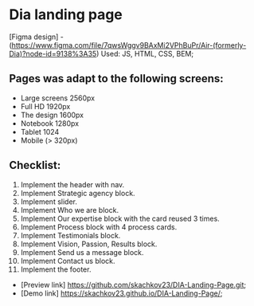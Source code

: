# Dia landing page
[Figma design] - (https://www.figma.com/file/7qwsWggv9BAxMi2VPhBuPr/Air-(formerly-Dia)?node-id=9138%3A35)
Used: JS, HTML, CSS, BEM;

## Pages was adapt to the following screens:

- Large screens 2560px
- Full HD 1920px
- The design 1600px
- Notebook 1280px
- Tablet 1024
- Mobile (> 320px)

## Checklist:

1. Implement the header with nav.
2. Implement Strategic agency block.
3. Implement slider.
4. Implement Who we are block.
5. Implement Our expertise block with the card reused 3 times.
6. Implement Process block with 4 process cards.
7. Implement Testimonials block.
8. Implement Vision, Passion, Results block.
9. Implement Send us a message block.
10. Implement Contact us block.
11. Implement the footer.

 - [Preview link] https://github.com/skachkov23/DIA-Landing-Page.git;
 - [Demo link] https://skachkov23.github.io/DIA-Landing-Page/;
